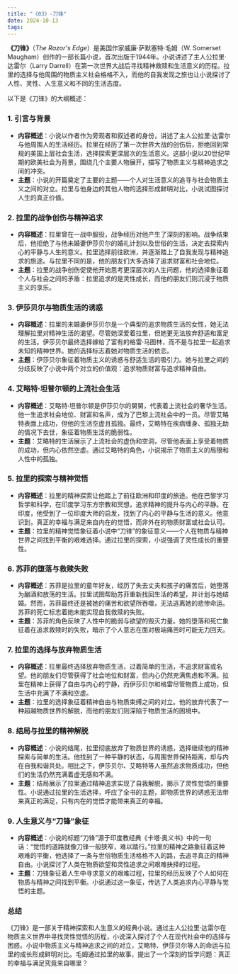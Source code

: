 ```yaml
---
title: "《03》-刀锋"
date: 2024-10-13
tags: 
---
```

**《刀锋》**（*The Razor's Edge*）是美国作家威廉·萨默塞特·毛姆（W. Somerset Maugham）创作的一部长篇小说，首次出版于1944年。小说讲述了主人公拉里·达雷尔（Larry Darrell）在第一次世界大战后寻找精神救赎和生活意义的历程。拉里的选择与他周围的物质主义社会格格不入，而他的自我发现之旅也让小说探讨了人性、灵性、人生意义和不同的生活态度。

以下是《刀锋》的大纲概述：

### 1. **引言与背景**
- **内容概述**：小说以作者作为旁观者和叙述者的身份，讲述了主人公拉里·达雷尔与他周围人的生活经历。拉里在经历了第一次世界大战的创伤后，拒绝回到常规的美国上层社会生活，选择探索更深层次的生活意义。这部小说以20世纪早期的欧美社会为背景，围绕几个主要人物展开，描写了物质主义与精神追求之间的冲突。
- **主题**：小说的开篇奠定了主要的主题——个人对生活意义的追寻与社会物质主义之间的对立。拉里与他身边的其他人物的选择形成鲜明对比，小说试图探讨人生的真正价值。

### 2. **拉里的战争创伤与精神追求**
- **内容概述**：拉里曾在一战中服役，战争经历对他产生了深刻的影响。战争结束后，他拒绝了与他未婚妻伊莎贝尔的婚礼计划以及世俗的生活，决定去探索内心的平静与人生的意义。拉里选择前往欧洲，并逐渐踏上了自我发现与精神追求的旅途。与拉里不同的是，他的朋友们大多选择了追求财富和社会地位。
- **主题**：拉里的战争创伤促使他开始思考更深层次的人生问题，他的选择象征着个人与社会之间的矛盾：拉里追求的是灵性成长，而他的朋友们则沉浸于物质主义的享乐。

### 3. **伊莎贝尔与物质生活的诱惑**
- **内容概述**：拉里的未婚妻伊莎贝尔是一个典型的追求物质生活的女性，她无法理解拉里对精神生活的渴望。尽管她深爱着拉里，但她更无法放弃舒适和富足的生活。伊莎贝尔最终选择嫁给了富有的格雷·马图林，而不是与拉里一起追求未知的精神世界。她的选择标志着她对物质生活的依恋。
- **主题**：伊莎贝尔象征着物质主义的诱惑与舒适生活的吸引力。她与拉里之间的分歧反映了小说中两个对立的价值观：追求物质财富与追求精神自由。

### 4. **艾略特·坦普尔顿的上流社会生活**
- **内容概述**：艾略特·坦普尔顿是伊莎贝尔的舅舅，代表着上流社会的奢华生活。他一生追求社会地位、财富和名声，成为了巴黎上流社会中的一员。尽管艾略特表面上成功，但他的生活空虚且孤独。最终，艾略特在疾病缠身、孤独无助的情况下去世，象征着物质生活的脆弱性。
- **主题**：艾略特的生活展示了上流社会的虚伪和空洞，尽管他表面上享受着物质的成功，但内心依然空虚。通过艾略特的角色，小说揭示了物质主义的局限和人性中的孤独。

### 5. **拉里的探索与精神觉悟**
- **内容概述**：拉里的精神探索让他踏上了前往欧洲和印度的旅途。他在巴黎学习哲学和科学，在印度学习东方宗教和冥想，追求精神的提升与内心的平静。在印度，他受到了一位印度大师的启发，找到了内心的平静与生活的意义。他意识到，真正的幸福与满足来自内在的觉悟，而非外在的物质财富或社会认可。
- **主题**：拉里的精神觉悟象征着小说中“刀锋”的象征意义——个人在物质与精神世界之间找到平衡的艰难选择。通过拉里的探索，小说强调了灵性成长的重要性。

### 6. **苏菲的堕落与救赎失败**
- **内容概述**：苏菲是拉里的童年好友，经历了失去丈夫和孩子的痛苦后，她堕落为酗酒和放荡的生活。拉里试图帮助苏菲重新找回生活的希望，并计划与她结婚。然而，苏菲最终还是被她的痛苦和欲望所吞噬，无法逃离她的悲惨命运。苏菲的死亡标志着她未能实现自我救赎的失败。
- **主题**：苏菲的角色反映了人性中的脆弱与欲望的毁灭力量。她的堕落和死亡象征着在追求救赎时的失败，暗示了个人意志在面对极端痛苦时可能无力回天。

### 7. **拉里的选择与放弃物质生活**
- **内容概述**：拉里最终选择放弃物质生活，过着简单的生活，不追求财富或名望。他的朋友们尽管获得了社会地位和财富，但内心仍然充满焦虑和不满。拉里在精神上获得了自由与内心的宁静，而伊莎贝尔和格雷尽管物质上成功，但生活中充满了不满和空虚。
- **主题**：拉里的选择象征着精神自由与物质束缚之间的对立。他的放弃代表了一种超越物质世界的解脱，而他的朋友们则深陷于物质生活的困境中。

### 8. **结局与拉里的精神解脱**
- **内容概述**：小说的结尾，拉里彻底放弃了物质世界的诱惑，选择继续他的精神探索与简单的生活。他找到了一种平静的状态，与周围世界保持距离，却与内在自我和谐共处。相比之下，伊莎贝尔、艾略特等人虽然追求物质成功，但他们的生活仍然充满着虚无感和不满。
- **主题**：结局展示了拉里通过精神追求实现了自我解脱，揭示了灵性觉悟的重要性。小说通过拉里的生活选择，呼应了全书的主题，即物质世界的诱惑无法带来真正的满足，只有内在的觉悟才能带来真正的幸福。

### 9. **人生意义与“刀锋”象征**
- **内容概述**：小说的标题“刀锋”源于印度教经典《卡塔·奥义书》中的一句话：“觉悟的道路就像刀锋一般狭窄，难以踏行。”拉里的精神之路象征着这种艰难的平衡，他选择了一条与世俗物质生活格格不入的路，去追寻真正的精神自由。小说探讨了人类在物质欲望和灵性追求之间艰难抉择的过程。
- **主题**：刀锋象征着人生中寻求意义的艰难过程，拉里的经历反映了个人如何在物质与精神之间找到平衡。小说通过这一象征，传达了人类追求内心平静与觉悟的主题。

### **总结**
《刀锋》是一部关于精神探索和人生意义的经典小说。通过主人公拉里·达雷尔在物质主义世界中寻找灵性觉悟的历程，小说深入探讨了个人在现代社会中的选择与困惑。小说中物质主义与精神追求之间的对立，艾略特、伊莎贝尔等人的命运与拉里的成长形成鲜明对比。毛姆通过拉里的故事，提出了一个深刻的哲学问题：真正的幸福与满足究竟来自哪里？
